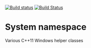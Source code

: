 [![Build status](https://ci.appveyor.com/api/projects/status/f6xatihwk1kgji85/branch/master?svg=true)](https://ci.appveyor.com/project/m4x1m1l14n/system/branch/master)
[![Build Status](https://travis-ci.org/m4x1m1l14n/System.svg?branch=master)](https://travis-ci.org/m4x1m1l14n/System)

# System namespace

Various C++11 Windows helper classes
